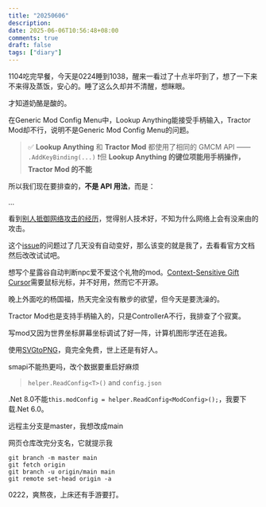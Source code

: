 ```yaml
---
title: "20250606"
description: 
date: 2025-06-06T10:56:48+08:00
comments: true
draft: false
tags: ["diary"]
---
```

1104吃完早餐，今天是0224睡到1038，醒来一看过了十点半吓到了，想了一下来不来得及蒸饭，安心的。睡了这么久却并不清醒，想眯眼。

才知道奶酪是酸的。

在Generic Mod Config Menu中，Lookup Anything能接受手柄输入，Tractor Mod却不行，说明不是Generic Mod Config Menu的问题。

> ✅ **Lookup Anything** 和 **Tractor Mod** 都使用了相同的 GMCM API —— `.AddKeyBinding(...)`
> ❗️但 **Lookup Anything 的键位项能用手柄操作，Tractor Mod 的不能**

所以我们现在要排查的，**不是 API 用法**，而是：

...

看到[别人抵御网络攻击的经历](https://juryquinn.com/articles/%E6%88%91%E9%81%AD%E9%81%87%E7%9A%84%E7%BD%91%E7%BB%9C%E5%AE%89%E5%85%A8%E4%BA%8B%E4%BB%B6%E5%8F%8A%E5%BA%94%E5%AF%B9)，觉得别人技术好，不知为什么网络上会有没来由的攻击。

这个[issue](https://github.com/xxfttkx/AutoXPost/issues/1)的问题过了几天没有自动变好，那么该变的就是我了，去看看官方文档然后改改试试吧。

想写个星露谷自动判断npc爱不爱这个礼物的mod。[Context-Sensitive Gift Cursor](https://www.nexusmods.com/stardewvalley/mods/6564?tab=files&file_id=83707&nmm=1)需要鼠标光标，并不好用，然而它不开源。

晚上外面吃的杨国福，热天完全没有散步的欲望，但今天是要洗澡的。

Tractor Mod也是支持手柄输入的，只是ControllerA不行，我排查了个寂寞。

写mod又因为世界坐标屏幕坐标调试了好一阵，计算机图形学还在追我。

使用[SVGtoPNG](https://svgtopng.com/)，竟完全免费，世上还是有好人。

smapi不能热更吗，改个数据要重启好麻烦

> `helper.ReadConfig<T>()` and `config.json`

.Net 8.0不能`this.modConfig = helper.ReadConfig<ModConfig>();`，我要下载.Net 6.0。

远程主分支是master，我想改成main

网页仓库改完分支名，它就提示我

```
git branch -m master main
git fetch origin
git branch -u origin/main main
git remote set-head origin -a
```

0222，爽熬夜，上床还有手游要打。
